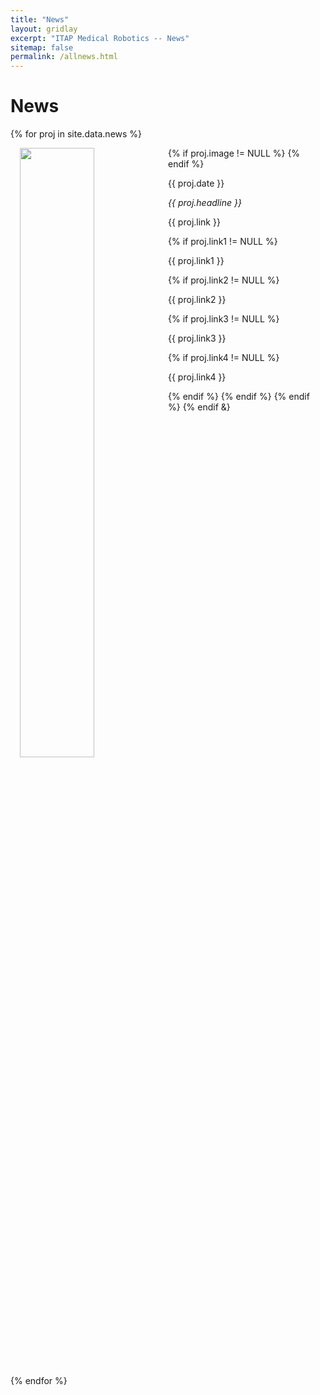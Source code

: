 ```yaml
---
title: "News"
layout: gridlay
excerpt: "ITAP Medical Robotics -- News"
sitemap: false
permalink: /allnews.html
---
```


# News
<!--
{% for article in site.data.news %}
<p>{{ article.date }}
<br>
<em>{{ article.headline }}</em>
<br>
{{ article.link }} </p>
{% endfor %}

# Projects

{% assign number_printed = 0 %} -->

{% for proj in site.data.news %}

<div style="padding-left:15px;padding-right:15px;">
<div class="well" style="overflow: hidden;">
{% if proj.image != NULL %}
  <img src="{{ site.url }}{{ site.baseurl }}/images/newspic/{{ proj.image }}" class="img-responsive" width="50%" style="float: left" />
{% endif %}
<p>{{ proj.date }}</p> 
<p><em>{{ proj.headline }}</em></p>
<p>{{ proj.link }}</p>
{% if proj.link1 != NULL %}
  <p>{{ proj.link1 }}</p>
  {% if proj.link2 != NULL %}
    <p>{{ proj.link2 }}</p>
    {% if proj.link3 != NULL %}
      <p>{{ proj.link3 }}</p>
      {% if proj.link4 != NULL %}
        <p>{{ proj.link4 }}</p>
      {% endif %}
    {% endif %}
  {% endif %}
{% endif &}
</div>
</div>


{% endfor %}

<p> &nbsp; </p>

